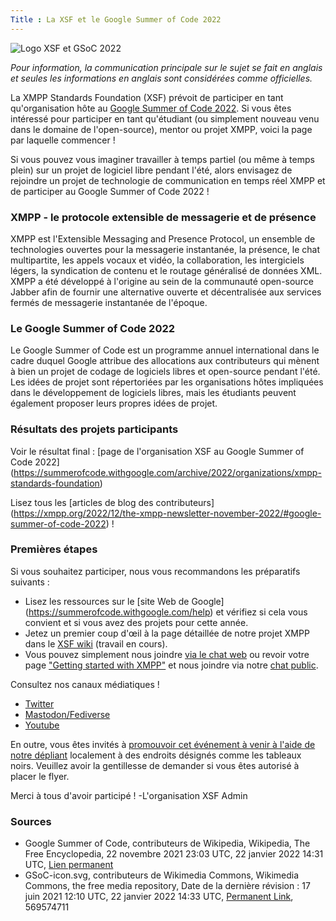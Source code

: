 ```yaml
---
Title : La XSF et le Google Summer of Code 2022
---
```


![Logo XSF et GSoC 2022](/images/logos/GSoC_2022_Logo.png)

_Pour information, la communication principale sur le sujet se fait en anglais et seules les informations en anglais sont considérées comme officielles._

La XMPP Standards Foundation (XSF) prévoit de participer en tant qu'organisation hôte au [Google Summer of Code 2022](https://summerofcode.withgoogle.com/).
Si vous êtes intéressé pour participer en tant qu'étudiant (ou simplement nouveau venu dans le domaine de l'open-source), mentor ou projet XMPP, voici la page par laquelle commencer !
 
Si vous pouvez vous imaginer travailler à temps partiel (ou même à temps plein) sur un projet de logiciel libre pendant l'été, alors envisagez de rejoindre un projet de technologie de communication en temps réel XMPP et de participer au Google Summer of Code 2022 !

### XMPP - le protocole extensible de messagerie et de présence

XMPP est l'Extensible Messaging and Presence Protocol, un ensemble de technologies ouvertes pour la messagerie instantanée, la présence, le chat multipartite, les appels vocaux et vidéo, la collaboration, les intergiciels légers, la syndication de contenu et le routage généralisé de données XML. XMPP a été développé à l'origine au sein de la communauté open-source Jabber afin de fournir une alternative ouverte et décentralisée aux services fermés de messagerie instantanée de l'époque.

### Le Google Summer of Code 2022

Le Google Summer of Code est un programme annuel international dans le cadre duquel Google attribue des allocations aux contributeurs qui mènent à bien un projet de codage de logiciels libres et open-source pendant l'été. Les idées de projet sont répertoriées par les organisations hôtes impliquées dans le développement de logiciels libres, mais les étudiants peuvent également proposer leurs propres idées de projet. 

### Résultats des projets participants

Voir le résultat final : [page de l'organisation XSF au Google Summer of Code 2022] (https://summerofcode.withgoogle.com/archive/2022/organizations/xmpp-standards-foundation)

Lisez tous les [articles de blog des contributeurs] (https://xmpp.org/2022/12/the-xmpp-newsletter-november-2022/#google-summer-of-code-2022) !

### Premières étapes

Si vous souhaitez participer, nous vous recommandons les préparatifs suivants :

- Lisez les ressources sur le [site Web de Google] (https://summerofcode.withgoogle.com/help) et vérifiez si cela vous convient et si vous avez des projets pour cette année.
- Jetez un premier coup d'œil à la page détaillée de notre projet XMPP dans le [XSF wiki](https://wiki.xmpp.org/web/Google_Summer_of_Code_2022) (travail en cours).
- Vous pouvez simplement nous joindre [via le chat web](https://xmpp.org/chat#converse/room?jid=gsoc@muc.xmpp.org) ou revoir votre page ["Getting started with XMPP"](https://xmpp.org/getting-started/) et nous joindre via notre [chat public](xmpp:gsoc@muc.xmpp.org?join).

Consultez nos canaux médiatiques !

- [Twitter](https://twitter.com/xmpp)
- [Mastodon/Fediverse](https://fosstodon.org/@xmpp/)
- [Youtube](https://www.youtube.com/c/XMPPStandardsFoundation)

En outre, vous êtes invités à [promouvoir cet événement à venir à l'aide de notre dépliant](/images/promo/Flyer_XMPP_GSoC2022_EN.pdf) localement à des endroits désignés comme les tableaux noirs. Veuillez avoir la gentillesse de demander si vous êtes autorisé à placer le flyer.

Merci à tous d'avoir participé !
  -L'organisation XSF Admin

### Sources

- Google Summer of Code, contributeurs de Wikipedia, Wikipedia, The Free Encyclopedia, 22 novembre 2021 23:03 UTC, 22 janvier 2022 14:31 UTC, [Lien permanent](https://en.wikipedia.org/w/index.php?title=Google_Summer_of_Code&oldid=1056637774)
- GSoC-icon.svg, contributeurs de Wikimedia Commons, Wikimedia Commons, the free media repository, Date de la dernière révision : 17 juin 2021 12:10 UTC, 22 janvier 2022 14:33 UTC, [Permanent Link](https://commons.wikimedia.org/w/index.php?title=File:GSoC-icon.svg&oldid=569574711), 569574711
